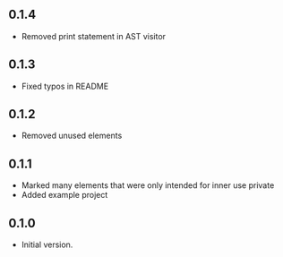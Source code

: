 ## 0.1.4

- Removed print statement in AST visitor

## 0.1.3

- Fixed typos in README

## 0.1.2

- Removed unused elements

## 0.1.1

- Marked many elements that were only intended for inner use private
- Added example project

## 0.1.0

- Initial version.